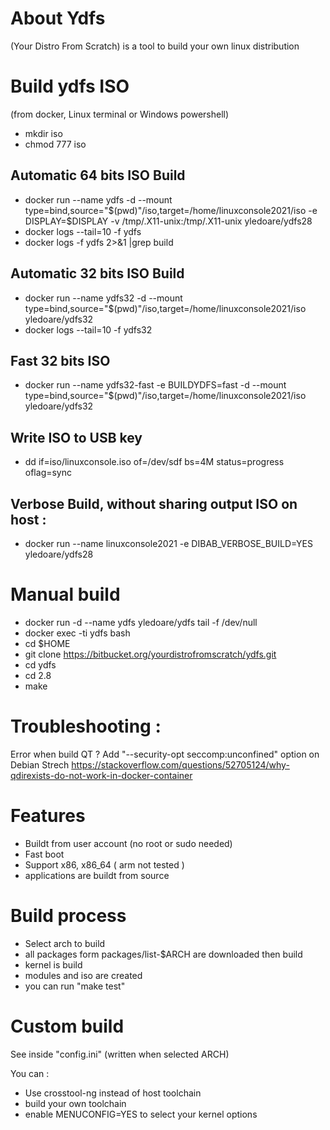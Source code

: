 # About Ydfs

(Your Distro From Scratch) is a tool to build your own linux distribution 

# Build ydfs ISO

(from docker, Linux terminal or Windows powershell)

* mkdir iso
* chmod 777 iso

## Automatic 64 bits ISO Build

* docker run --name ydfs -d --mount type=bind,source="$(pwd)"/iso,target=/home/linuxconsole2021/iso -e DISPLAY=$DISPLAY -v /tmp/.X11-unix:/tmp/.X11-unix  yledoare/ydfs28 
* docker logs --tail=10 -f ydfs
* docker logs -f ydfs 2>&1 |grep build

## Automatic 32 bits ISO Build

* docker run --name ydfs32 -d --mount type=bind,source="$(pwd)"/iso,target=/home/linuxconsole2021/iso  yledoare/ydfs32
* docker logs --tail=10 -f ydfs32

## Fast 32 bits ISO

* docker run --name ydfs32-fast -e BUILDYDFS=fast -d --mount type=bind,source="$(pwd)"/iso,target=/home/linuxconsole2021/iso  yledoare/ydfs32

## Write ISO to USB key

* dd if=iso/linuxconsole.iso of=/dev/sdf bs=4M status=progress oflag=sync

## Verbose Build, without sharing output ISO on host :

* docker run --name linuxconsole2021 -e DIBAB_VERBOSE_BUILD=YES yledoare/ydfs28

# Manual build

* docker run -d --name ydfs yledoare/ydfs tail -f /dev/null 
* docker exec -ti ydfs bash
* cd $HOME
* git clone https://bitbucket.org/yourdistrofromscratch/ydfs.git
* cd ydfs
* cd 2.8
* make 

# Troubleshooting :

Error when build QT ?
Add "--security-opt seccomp:unconfined" option on Debian Strech
https://stackoverflow.com/questions/52705124/why-qdirexists-do-not-work-in-docker-container


# Features 

* Buildt from user account (no root or sudo needed)
* Fast boot
* Support x86, x86_64 ( arm not tested )
* applications are buildt from source

# Build process 
* Select arch to build
* all packages form packages/list-$ARCH are downloaded then build
* kernel is build
* modules and iso are created
* you can run "make test"

# Custom build

See inside "config.ini" (written when selected ARCH)

You can :

  * Use crosstool-ng instead of host toolchain
  * build your own toolchain
  * enable MENUCONFIG=YES to select your kernel options
